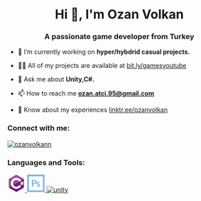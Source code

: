 <h1 align="center">Hi 👋, I'm Ozan Volkan</h1>
<h3 align="center">A passionate game developer from Turkey</h3>

- 🔭 I’m currently working on **hyper/hybdrid casual projects.**

- 👨‍💻 All of my projects are available at [bit.ly/gamesyoutube](bit.ly/gamesyoutube)

- 💬 Ask me about **Unity,C#.**

- 📫 How to reach me **ozan.atci.95@gmail.com**

- 📄 Know about my experiences [linktr.ee/ozanvolkan](linktr.ee/ozanvolkan)

<h3 align="left">Connect with me:</h3>
<p align="left">
<a href="https://linkedin.com/in/ozanvolkann" target="blank"><img align="center" src="https://raw.githubusercontent.com/rahuldkjain/github-profile-readme-generator/master/src/images/icons/Social/linked-in-alt.svg" alt="ozanvolkann" height="30" width="40" /></a>
</p>

<h3 align="left">Languages and Tools:</h3>
<p align="left"> <a href="https://www.w3schools.com/cs/" target="_blank" rel="noreferrer"> <img src="https://raw.githubusercontent.com/devicons/devicon/master/icons/csharp/csharp-original.svg" alt="csharp" width="40" height="40"/> </a> <a href="https://www.photoshop.com/en" target="_blank" rel="noreferrer"> <img src="https://raw.githubusercontent.com/devicons/devicon/master/icons/photoshop/photoshop-line.svg" alt="photoshop" width="40" height="40"/> </a> <a href="https://unity.com/" target="_blank" rel="noreferrer"> <img src="https://www.vectorlogo.zone/logos/unity3d/unity3d-icon.svg" alt="unity" width="40" height="40"/> </a> </p>

